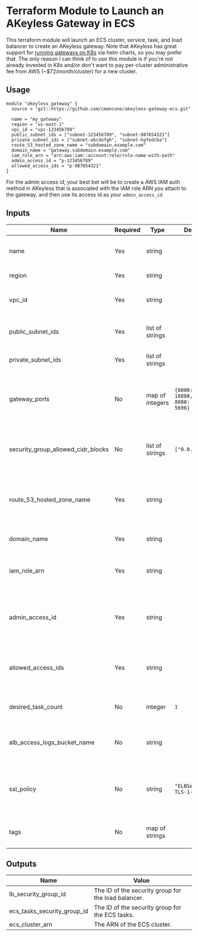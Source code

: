 # Terraform Module to Launch an AKeyless Gateway in ECS

This terraform module will launch an ECS cluster, service, task, and load balancer to create an AKeyless gateway.  Note that AKeyless has great support for [running gateways on K8s](https://docs.akeyless.io/docs/deploy-the-api-gateway-on-kubernetes) via helm charts, so you may prefer that.  The only reason I can think of to use this module is if you're not already invested in K8s and/or don't want to pay per-cluster administrative fee from AWS (~$72/month/cluster) for a new cluster.

## Usage

```
module "akeyless_gateway" {
  source = "git::https://github.com/cmancone/akeyless-gateway-ecs.git"

  name = "my_gateway"
  region = "us-east-1"
  vpc_id = "vpc-123456789"
  public_subnet_ids = ["subnet-123456789", "subnet-987654321"]
  private_subnet_ids = ["subnet-abcdefgh", "subnet-hgfedcba"]
  route_53_hosted_zone_name = "subdomain.example.com"
  domain_name = "gateway.subdomain.example.com"
  iam_role_arn = "arn:aws:iam::account:role/role-name-with-path"
  admin_access_id = "p-123456789"
  allowed_access_ids = "p-987654321"
}
```

For the admin access id, your best bet will be to create a AWS IAM auth method in AKeyless that is associated with the IAM role ARN you attach to the gateway, and then use its access id as your `admin_access_id`.

## Inputs

| Name                               | Required | Type            | Default Value                                                    | Example                                                    | Notes |
|------------------------------------|----------|-----------------|------------------------------------------------------------------|------------------------------------------------------------|-------|
| name                               | Yes      | string          |                                                                  | `"my_gateway"`                                             | Also used as the name for the gateway in AKeyless |
| region                             | Yes      | string          |                                                                  | `"us-east-1"`                                              | The region to use |
| vpc_id                             | Yes      | string          |                                                                  | `"vpc-123456789"`                                          | The VPC to place the infrastructure in |
| public_subnet_ids                  | Yes      | list of strings |                                                                  | `["subnet-123456789", "subnet-abcdefgh"]`                  | The subnets to place the load balancer in |
| private_subnet_ids                 | Yes      | list of strings |                                                                  | `["subnet-123456789", "subnet-abcdefgh"]`                  | The subnets to place the ECS tasks in |
| gateway_ports                      | No       | map of integers | `{8000: 8000, 18888: 18888, 8200: 8200, 8080: 8080, 5696: 5696}` |                                                            | Port map for load balancer: extenal ports to internal ports (see [the docs](https://docs.akeyless.io/docs/install-and-configure-the-gateway)) |
| security_group_allowed_cidr_blocks | No       | list of strings | `["0.0.0.0/0"]`                                                  |                                                            | List of CIDR blocks that are allowed to access the load balancer |
| route_53_hosted_zone_name          | Yes      | string          |                                                                  | `"subdomain.example.com"`                                  | The name of the Route 53 hosted zone that will contain the domain for the gateway |
| domain_name                        | Yes      | string          |                                                                  | `"akeyless.subdomain.example.com"`                         | The domain to host the gateway on |
| iam_role_arn                       | Yes      | string          |                                                                  | `"arn:aws:iam::account:role/role-name-with-path"`          | The ARN of an IAM role to associate with the service |
| admin_access_id                    | Yes      | string          |                                                                  | `"p-12345689"`                                             | The access id of the auth method that the gateway should use (see [the docs](https://docs.akeyless.io/docs/install-and-configure-the-gateway)) |
| allowed_access_ids                 | Yes      | string          |                                                                  | `"p-12345689,p-987654321"`                                 | access ids used by admins to configure the gateway (see [the docs](https://docs.akeyless.io/docs/install-and-configure-the-gateway)) |
| desired_task_count                 | No       | integer         | `1`                                                              |                                                            | The number of tasks to use for the ECS service |
| alb_access_logs_bucket_name        | No       | string          |                                                                  | `"my_log_bucket"`                                          | The name of a bucket to send load balancer logs to |
| ssl_policy                         | No       | string          | `"ELBSecurityPolicy-TLS-1-2-2017-01"`                            |                                                            | The AWS SSL policy string to use with the load balancer (see [the docs](https://docs.aws.amazon.com/elasticloadbalancing/latest/application/create-https-listener.html#tls-security-policies)) |
| tags                               | No       | map of strings  |                                                                  | `{"service": "my_service", "environment": "production"}`   | Tags to attach to all applicable resources |

## Outputs

| Name                        | Value |
|-----------------------------|-------|
| lb_security_group_id        | The ID of the security group for the load balancer. |
| ecs_tasks_security_group_id | The ID of the security group for the ECS tasks. |
| ecs_cluster_arn             | The ARN of the ECS cluster. |
